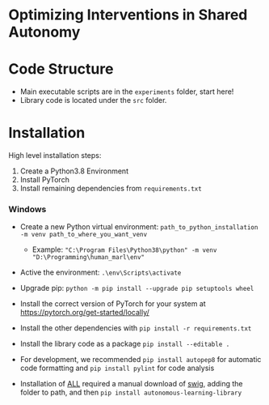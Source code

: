# Optimizing Interventions in Shared Autonomy

# Code Structure
* Main executable scripts are in the `experiments` folder, start here!
* Library code is located under the `src` folder.


# Installation
High level installation steps:
1. Create a Python3.8 Environment
2. Install PyTorch
3. Install remaining dependencies from `requirements.txt`

### Windows 
* Create a new Python virtual environment: `path_to_python_installation -m venv path_to_where_you_want_venv ` 
  * Example: `"C:\Program Files\Python38\python" -m venv "D:\Programming\human_marl\env"`
* Active the environment:  `.\env\Scripts\activate`
* Upgrade pip: `python -m pip install --upgrade pip setuptools wheel`
* Install the correct version of PyTorch for your system at https://pytorch.org/get-started/locally/ 
* Install the other dependencies with `pip install -r requirements.txt`
* Install the library code as a package `pip install --editable .`
* For development, we recommended `pip install autopep8` for automatic code formatting and `pip install pylint` for code analysis

* Installation of [ALL](https://github.com/cpnota/autonomous-learning-library) required a manual download of [swig](http://www.swig.org/download.html), adding the folder to path, and then `pip install autonomous-learning-library`

